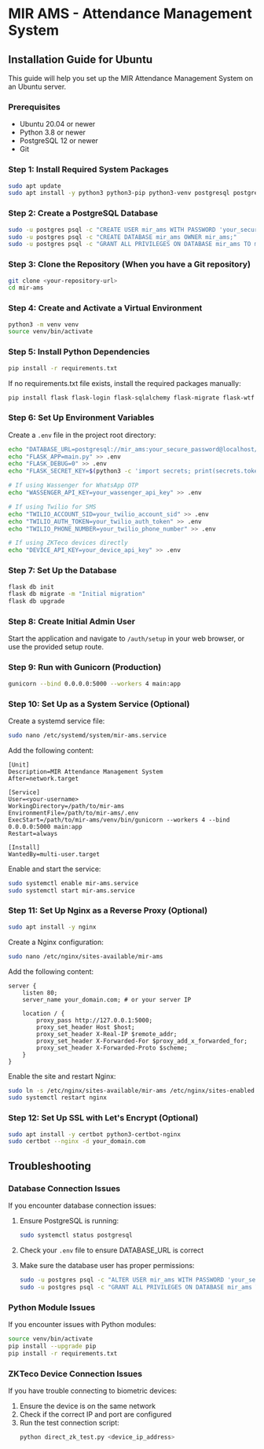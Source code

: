 # MIR AMS - Attendance Management System

## Installation Guide for Ubuntu

This guide will help you set up the MIR Attendance Management System on an Ubuntu server.

### Prerequisites

- Ubuntu 20.04 or newer
- Python 3.8 or newer
- PostgreSQL 12 or newer
- Git

### Step 1: Install Required System Packages

```bash
sudo apt update
sudo apt install -y python3 python3-pip python3-venv postgresql postgresql-contrib git
```

### Step 2: Create a PostgreSQL Database

```bash
sudo -u postgres psql -c "CREATE USER mir_ams WITH PASSWORD 'your_secure_password';"
sudo -u postgres psql -c "CREATE DATABASE mir_ams OWNER mir_ams;"
sudo -u postgres psql -c "GRANT ALL PRIVILEGES ON DATABASE mir_ams TO mir_ams;"
```

### Step 3: Clone the Repository (When you have a Git repository)

```bash
git clone <your-repository-url>
cd mir-ams
```

### Step 4: Create and Activate a Virtual Environment

```bash
python3 -m venv venv
source venv/bin/activate
```

### Step 5: Install Python Dependencies

```bash
pip install -r requirements.txt
```

If no requirements.txt file exists, install the required packages manually:

```bash
pip install flask flask-login flask-sqlalchemy flask-migrate flask-wtf psycopg2-binary apscheduler email-validator python-dateutil pyzk requests twilio gunicorn
```

### Step 6: Set Up Environment Variables

Create a `.env` file in the project root directory:

```bash
echo "DATABASE_URL=postgresql://mir_ams:your_secure_password@localhost/mir_ams" > .env
echo "FLASK_APP=main.py" >> .env
echo "FLASK_DEBUG=0" >> .env
echo "FLASK_SECRET_KEY=$(python3 -c 'import secrets; print(secrets.token_hex(16))')" >> .env

# If using Wassenger for WhatsApp OTP
echo "WASSENGER_API_KEY=your_wassenger_api_key" >> .env

# If using Twilio for SMS
echo "TWILIO_ACCOUNT_SID=your_twilio_account_sid" >> .env
echo "TWILIO_AUTH_TOKEN=your_twilio_auth_token" >> .env
echo "TWILIO_PHONE_NUMBER=your_twilio_phone_number" >> .env

# If using ZKTeco devices directly
echo "DEVICE_API_KEY=your_device_api_key" >> .env
```

### Step 7: Set Up the Database

```bash
flask db init
flask db migrate -m "Initial migration"
flask db upgrade
```

### Step 8: Create Initial Admin User

Start the application and navigate to `/auth/setup` in your web browser, or use the provided setup route.

### Step 9: Run with Gunicorn (Production)

```bash
gunicorn --bind 0.0.0.0:5000 --workers 4 main:app
```

### Step 10: Set Up as a System Service (Optional)

Create a systemd service file:

```bash
sudo nano /etc/systemd/system/mir-ams.service
```

Add the following content:

```
[Unit]
Description=MIR Attendance Management System
After=network.target

[Service]
User=<your-username>
WorkingDirectory=/path/to/mir-ams
EnvironmentFile=/path/to/mir-ams/.env
ExecStart=/path/to/mir-ams/venv/bin/gunicorn --workers 4 --bind 0.0.0.0:5000 main:app
Restart=always

[Install]
WantedBy=multi-user.target
```

Enable and start the service:

```bash
sudo systemctl enable mir-ams.service
sudo systemctl start mir-ams.service
```

### Step 11: Set Up Nginx as a Reverse Proxy (Optional)

```bash
sudo apt install -y nginx
```

Create a Nginx configuration:

```bash
sudo nano /etc/nginx/sites-available/mir-ams
```

Add the following content:

```
server {
    listen 80;
    server_name your_domain.com; # or your server IP

    location / {
        proxy_pass http://127.0.0.1:5000;
        proxy_set_header Host $host;
        proxy_set_header X-Real-IP $remote_addr;
        proxy_set_header X-Forwarded-For $proxy_add_x_forwarded_for;
        proxy_set_header X-Forwarded-Proto $scheme;
    }
}
```

Enable the site and restart Nginx:

```bash
sudo ln -s /etc/nginx/sites-available/mir-ams /etc/nginx/sites-enabled
sudo systemctl restart nginx
```

### Step 12: Set Up SSL with Let's Encrypt (Optional)

```bash
sudo apt install -y certbot python3-certbot-nginx
sudo certbot --nginx -d your_domain.com
```

## Troubleshooting

### Database Connection Issues

If you encounter database connection issues:

1. Ensure PostgreSQL is running:
   ```bash
   sudo systemctl status postgresql
   ```

2. Check your `.env` file to ensure DATABASE_URL is correct

3. Make sure the database user has proper permissions:
   ```bash
   sudo -u postgres psql -c "ALTER USER mir_ams WITH PASSWORD 'your_secure_password';"
   sudo -u postgres psql -c "GRANT ALL PRIVILEGES ON DATABASE mir_ams TO mir_ams;"
   ```

### Python Module Issues

If you encounter issues with Python modules:

```bash
source venv/bin/activate
pip install --upgrade pip
pip install -r requirements.txt
```

### ZKTeco Device Connection Issues

If you have trouble connecting to biometric devices:

1. Ensure the device is on the same network
2. Check if the correct IP and port are configured
3. Run the test connection script:
   ```bash
   python direct_zk_test.py <device_ip_address>
   ```
